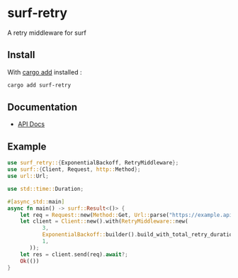 # surf-retry

A retry middleware for surf

## Install

With [cargo add](https://github.com/killercup/cargo-edit#Installation) installed :

```sh
cargo add surf-retry
```

## Documentation

- [API Docs](https://docs.rs/surf-retry)

## Example

 ```rust
 use surf_retry::{ExponentialBackoff, RetryMiddleware};
 use surf::{Client, Request, http::Method};
 use url::Url;

 use std::time::Duration;

 #[async_std::main]
 async fn main() -> surf::Result<()> {
     let req = Request::new(Method::Get, Url::parse("https://example.api")?);
     let client = Client::new().with(RetryMiddleware::new(
            3,
            ExponentialBackoff::builder().build_with_total_retry_duration(Duration::from_secs(60)),
            1,
        ));
     let res = client.send(req).await?;
     Ok(())
 }
 ```

